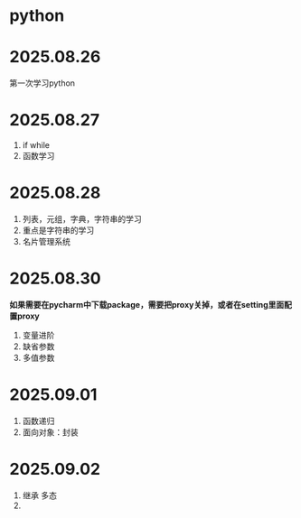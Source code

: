 # python
# 2025.08.26
第一次学习python

# 2025.08.27
1. if while 
2. 函数学习

# 2025.08.28
1. 列表，元组，字典，字符串的学习
2. 重点是字符串的学习
3. 名片管理系统

# 2025.08.30
**如果需要在pycharm中下载package，需要把proxy关掉，或者在setting里面配置proxy**
1. 变量进阶
2. 缺省参数
3. 多值参数

# 2025.09.01
1. 函数递归
2. 面向对象：封装

# 2025.09.02
1. 继承 多态
2. 